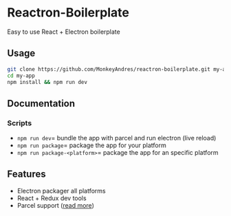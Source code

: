 # Reactron-Boilerplate
Easy to use React + Electron boilerplate

## Usage

```bash
git clone https://github.com/MonkeyAndres/reactron-boilerplate.git my-app
cd my-app
npm install && npm run dev
```

## Documentation

### Scripts

* `npm run dev`= bundle the app with parcel and run electron (live reload)
* `npm run package`= package the app for your platform
* `npm run package-<platform>`= package the app for an specific platform

## Features

* Electron packager all platforms
* React + Redux dev tools
* Parcel support ([read more](https://parceljs.org/))
